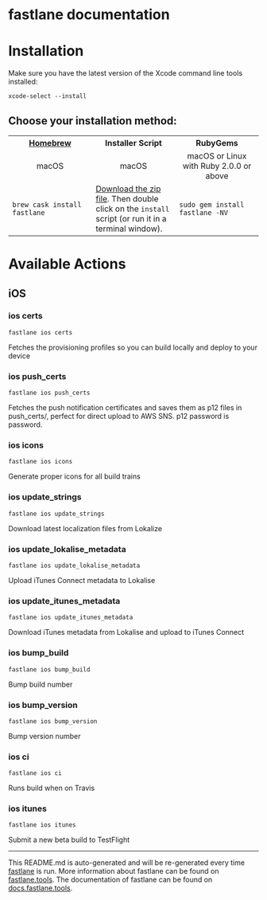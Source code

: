 fastlane documentation
================
# Installation

Make sure you have the latest version of the Xcode command line tools installed:

```
xcode-select --install
```

## Choose your installation method:

<table width="100%" >
<tr>
<th width="33%"><a href="http://brew.sh">Homebrew</a></th>
<th width="33%">Installer Script</th>
<th width="33%">RubyGems</th>
</tr>
<tr>
<td width="33%" align="center">macOS</td>
<td width="33%" align="center">macOS</td>
<td width="33%" align="center">macOS or Linux with Ruby 2.0.0 or above</td>
</tr>
<tr>
<td width="33%"><code>brew cask install fastlane</code></td>
<td width="33%"><a href="https://download.fastlane.tools">Download the zip file</a>. Then double click on the <code>install</code> script (or run it in a terminal window).</td>
<td width="33%"><code>sudo gem install fastlane -NV</code></td>
</tr>
</table>

# Available Actions
## iOS
### ios certs
```
fastlane ios certs
```
Fetches the provisioning profiles so you can build locally and deploy to your device
### ios push_certs
```
fastlane ios push_certs
```
Fetches the push notification certificates and saves them as p12 files in push_certs/, perfect for direct upload to AWS SNS. p12 password is password.
### ios icons
```
fastlane ios icons
```
Generate proper icons for all build trains
### ios update_strings
```
fastlane ios update_strings
```
Download latest localization files from Lokalize
### ios update_lokalise_metadata
```
fastlane ios update_lokalise_metadata
```
Upload iTunes Connect metadata to Lokalise
### ios update_itunes_metadata
```
fastlane ios update_itunes_metadata
```
Download iTunes metadata from Lokalise and upload to iTunes Connect
### ios bump_build
```
fastlane ios bump_build
```
Bump build number
### ios bump_version
```
fastlane ios bump_version
```
Bump version number
### ios ci
```
fastlane ios ci
```
Runs build when on Travis
### ios itunes
```
fastlane ios itunes
```
Submit a new beta build to TestFlight

----

This README.md is auto-generated and will be re-generated every time [fastlane](https://fastlane.tools) is run.
More information about fastlane can be found on [fastlane.tools](https://fastlane.tools).
The documentation of fastlane can be found on [docs.fastlane.tools](https://docs.fastlane.tools).
